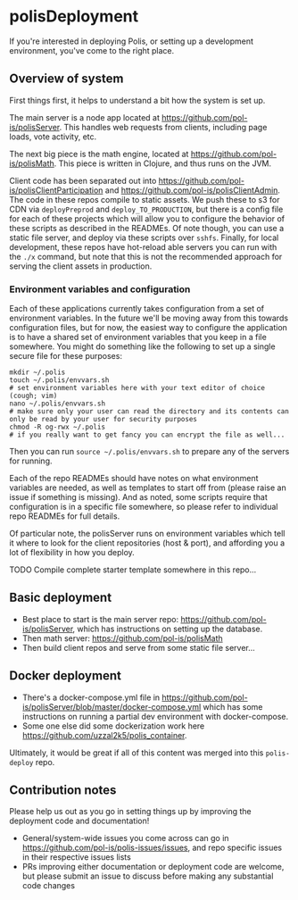 # polisDeployment

If you're interested in deploying Polis, or setting up a development environment, you've come to the right place.

## Overview of system

First things first, it helps to understand a bit how the system is set up.

The main server is a node app located at https://github.com/pol-is/polisServer.
This handles web requests from clients, including page loads, vote activity, etc.

The next big piece is the math engine, located at https://github.com/pol-is/polisMath.
This piece is written in Clojure, and thus runs on the JVM.

Client code has been separated out into https://github.com/pol-is/polisClientParticipation and https://github.com/pol-is/polisClientAdmin.
The code in these repos compile to static assets.
We push these to s3 for CDN via `deployPreprod` and `deploy_TO_PRODUCTION`, but there is a config file for each of these projects which will allow you to configure the behavior of these scripts as described in the READMEs.
Of note though, you can use a static file server, and deploy via these scripts over `sshfs`.
Finally, for local development, these repos have hot-reload able servers you can run with the `./x` command, but note that this is not the recommended approach for serving the client assets in production.

### Environment variables and configuration

Each of these applications currently takes configuration from a set of environment variables.
In the future we'll be moving away from this towards configuration files, but for now, the easiest way to configure the application is to have a shared set of environment variables that you keep in a file somewhere.
You might do something like the following to set up a single secure file for these purposes:

```
mkdir ~/.polis
touch ~/.polis/envvars.sh
# set environment variables here with your text editor of choice (cough; vim)
nano ~/.polis/envvars.sh
# make sure only your user can read the directory and its contents can only be read by your user for security purposes
chmod -R og-rwx ~/.polis
# if you really want to get fancy you can encrypt the file as well...
```

Then you can run `source ~/.polis/envvars.sh` to prepare any of the servers for running.

Each of the repo READMEs should have notes on what environment variables are needed, as well as templates to start off from (please raise an issue if something is missing).
And as noted, some scripts require that configuration is in a specific file somewhere, so please refer to individual repo READMEs for full details.

Of particular note, the polisServer runs on environment variables which tell it where to look for the client repositories (host & port), and affording you a lot of flexibility in how you deploy.

TODO Compile complete starter template somewhere in this repo...


## Basic deployment

* Best place to start is the main server repo: https://github.com/pol-is/polisServer, which has instructions on setting up the database.
* Then math server: https://github.com/pol-is/polisMath
* Then build client repos and serve from some static file server...

## Docker deployment

* There's a docker-compose.yml file in https://github.com/pol-is/polisServer/blob/master/docker-compose.yml which has some instructions on running a partial dev environment with docker-compose.
* Some one else did some dockerization work here https://github.com/uzzal2k5/polis_container.

Ultimately, it would be great if all of this content was merged into this `polis-deploy` repo.


## Contribution notes

Please help us out as you go in setting things up by improving the deployment code and documentation!

* General/system-wide issues you come across can go in https://github.com/pol-is/polis-issues/issues, and repo specific issues in their respective issues lists
* PRs improving either documentation or deployment code are welcome, but please submit an issue to discuss before making any substantial code changes



